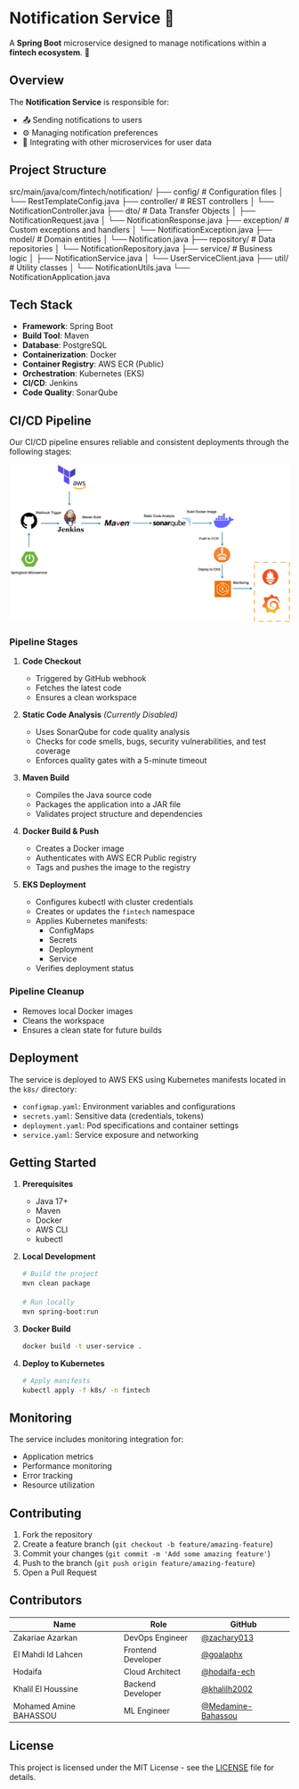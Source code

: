 # Notification Service 🚀

A **Spring Boot** microservice designed to manage notifications within a **fintech ecosystem**. 📨

## Overview

The **Notification Service** is responsible for:
- 📤 Sending notifications to users
- ⚙️ Managing notification preferences
- 🔗 Integrating with other microservices for user data


## Project Structure
src/main/java/com/fintech/notification/
├── config/                   # Configuration files
│   └── RestTemplateConfig.java
├── controller/               # REST controllers
│   └── NotificationController.java
├── dto/                      # Data Transfer Objects
│   ├── NotificationRequest.java
│   └── NotificationResponse.java
├── exception/                # Custom exceptions and handlers
│   └── NotificationException.java
├── model/                    # Domain entities
│   └── Notification.java
├── repository/               # Data repositories
│   └── NotificationRepository.java
├── service/                  # Business logic
│   ├── NotificationService.java
│   └── UserServiceClient.java
├── util/                     # Utility classes
│   └── NotificationUtils.java
└── NotificationApplication.java



## Tech Stack

- **Framework**: Spring Boot
- **Build Tool**: Maven
- **Database**: PostgreSQL
- **Containerization**: Docker
- **Container Registry**: AWS ECR (Public)
- **Orchestration**: Kubernetes (EKS)
- **CI/CD**: Jenkins
- **Code Quality**: SonarQube

## CI/CD Pipeline

Our CI/CD pipeline ensures reliable and consistent deployments through the following stages:

![CI/CD Pipeline](/images/pipeline-diagram.png)

### Pipeline Stages

1. **Code Checkout**
    - Triggered by GitHub webhook
    - Fetches the latest code
    - Ensures a clean workspace

2. **Static Code Analysis** *(Currently Disabled)*
    - Uses SonarQube for code quality analysis
    - Checks for code smells, bugs, security vulnerabilities, and test coverage
    - Enforces quality gates with a 5-minute timeout

3. **Maven Build**
    - Compiles the Java source code
    - Packages the application into a JAR file
    - Validates project structure and dependencies

4. **Docker Build & Push**
    - Creates a Docker image
    - Authenticates with AWS ECR Public registry
    - Tags and pushes the image to the registry

5. **EKS Deployment**
    - Configures kubectl with cluster credentials
    - Creates or updates the `fintech` namespace
    - Applies Kubernetes manifests:
        - ConfigMaps
        - Secrets
        - Deployment
        - Service
    - Verifies deployment status

### Pipeline Cleanup
- Removes local Docker images
- Cleans the workspace
- Ensures a clean state for future builds

## Deployment

The service is deployed to AWS EKS using Kubernetes manifests located in the `k8s/` directory:
- `configmap.yaml`: Environment variables and configurations
- `secrets.yaml`: Sensitive data (credentials, tokens)
- `deployment.yaml`: Pod specifications and container settings
- `service.yaml`: Service exposure and networking

## Getting Started

1. **Prerequisites**
    - Java 17+
    - Maven
    - Docker
    - AWS CLI
    - kubectl

2. **Local Development**
   ```bash
   # Build the project
   mvn clean package

   # Run locally
   mvn spring-boot:run
   ```

3. **Docker Build**
   ```bash
   docker build -t user-service .
   ```

4. **Deploy to Kubernetes**
   ```bash
   # Apply manifests
   kubectl apply -f k8s/ -n fintech
   ```

## Monitoring

The service includes monitoring integration for:
- Application metrics
- Performance monitoring
- Error tracking
- Resource utilization

## Contributing

1. Fork the repository
2. Create a feature branch (`git checkout -b feature/amazing-feature`)
3. Commit your changes (`git commit -m 'Add some amazing feature'`)
4. Push to the branch (`git push origin feature/amazing-feature`)
5. Open a Pull Request

## Contributors

| Name | Role | GitHub |
|------|------|--------|
| Zakariae Azarkan | DevOps Engineer | [@zachary013](https://github.com/zachary013) |
| El Mahdi Id Lahcen | Frontend Developer | [@goalaphx](https://github.com/goalaphx) |
| Hodaifa | Cloud Architect | [@hodaifa-ech](https://github.com/hodaifa-ech) |
| Khalil El Houssine | Backend Developer | [@khalilh2002](https://github.com/khalilh2002) |
| Mohamed Amine BAHASSOU | ML Engineer | [@Medamine-Bahassou](https://github.com/Medamine-Bahassou) |

## License

This project is licensed under the MIT License - see the [LICENSE](LICENSE) file for details.